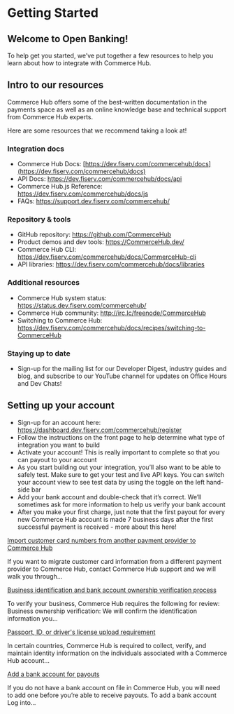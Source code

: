 # Getting Started

## Welcome to Open Banking!

To help get you started, we’ve put together a few resources to help you learn about how to integrate with Commerce Hub.

## Intro to our resources
Commerce Hub offers some of the best-written documentation in the payments space as well as an online knowledge base and technical support from Commerce Hub experts.

Here are some resources that we recommend taking a look at!

### Integration docs

* Commerce Hub Docs: [https://dev.fiserv.com/commercehub/docs](https://dev.fiserv.com/commercehub/docs)
* API Docs: https://dev.fiserv.com/commercehub/docs/api
* Commerce Hub.js Reference: https://dev.fiserv.com/commercehub/docs/js
* FAQs: https://support.dev.fiserv.com/commercehub/

### Repository & tools

* GitHub repository: https://github.com/CommerceHub
* Product demos and dev tools: https://CommerceHub.dev/
* Commerce Hub CLI: https://dev.fiserv.com/commercehub/docs/CommerceHub-cli
* API libraries: https://dev.fiserv.com/commercehub/docs/libraries

### Additional resources

* Commerce Hub system status: https://status.dev.fiserv.com/commercehub/
* Commerce Hub community: http://irc.lc/freenode/CommerceHub
* Switching to Commerce Hub: https://dev.fiserv.com/commercehub/docs/recipes/switching-to-CommerceHub

### Staying up to date

* Sign-up for the mailing list for our Developer Digest, industry guides and blog, and subscribe to our YouTube channel for updates on Office Hours and Dev Chats!

## Setting up your account

* Sign-up for an account here: https://dashboard.dev.fiserv.com/commercehub/register
* Follow the instructions on the front page to help determine what type of integration you want to build
* Activate your account! This is really important to complete so that you can payout to your account
* As you start building out your integration, you’ll also want to be able to safely test. Make sure to get your test and live API keys. You can switch your account view to see test data by using the toggle on the left hand-side bar
* Add your bank account and double-check that it’s correct. We’ll sometimes ask for more information to help us verify your bank account
* After you make your first charge, just note that the first payout for every new Commerce Hub account is made 7 business days after the first successful payment is received - more about this here!

[Import customer card numbers from another payment provider to Commerce Hub]()

If you want to migrate customer card information from a different payment provider to Commerce Hub, contact Commerce Hub support and we will walk you through…

[Business identification and bank account ownership verification process]()

To verify your business, Commerce Hub requires the following for review: Business ownership verification: We will confirm the identification information you…

[Passport, ID, or driver's license upload requirement]()

In certain countries, Commerce Hub is required to collect, verify, and maintain identity information on the individuals associated with a Commerce Hub account…

[Add a bank account for payouts]()

If you do not have a bank account on file in Commerce Hub, you will need to add one before you’re able to receive payouts. To add a bank account Log into…
